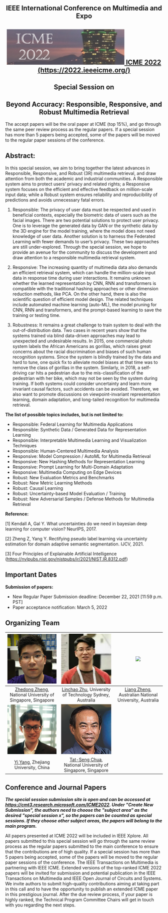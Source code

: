 
 <div align='center' > 
  <h2> IEEE International Conference on Multimedia and Expo </h2>
 </div>

 <div align='center' style = "vertical-align:middle"> 
  <h2> <img src="./picture/icme.png" margn-right="20px" ><a href="https://2022.ieeeicme.org/"> ICME 2022 </a><a href="https://2022.ieeeicme.org/">(https://2022.ieeeicme.org/)</a> </h2>
 </div>
 
 <div align='center' > 
  <h2> Special Session on </h2>
  <h2> Beyond Accuracy: Responsible, Responsive, and Robust Multimedia Retrieval
</h2>
 </div>


The accept papers will be the oral paper at ICME (top 15%), and go through the same peer review process as the regular papers. If a special session has more than 5 papers being accepted, some of the papers will be moved to the regular paper sessions of the conference.

## Abstract:
In this special session, we aim to bring together the latest advances in Responsible, Responsive, and Robust (3R) multimedia retrieval, and draw attention from both the academic and industrial communities. A Responsible system aims to protect users’ privacy and related rights; a Responsive system focuses on the efficient and effective feedback on million-scale input data; while a Robust system ensures reliability and reproducibility of predictions and avoids unnecessary fatal errors.

1.	Responsible: The privacy of user data must be respected and used in beneficial contexts, especially the biometric data of users such as the facial images. There are two potential solutions to protect user privacy. One is to leverage the generated data by GAN or the synthetic data by the 3D engine for the model training, where the model does not need knowledge of user data. Another solution is to harness the Federated Learning with fewer demands to user’s privacy. These two approaches are still under-explored. Through the special session, we hope to provide an avenue for the community to discuss the development and draw attention to a responsible multimedia retrieval system.

2.	Responsive: The increasing quantity of multimedia data also demands an efficient retrieval system, which can handle the million-scale input data in response time during user interactions. It remains unknown whether the learned representation by CNN, RNN and transformers is compatible with the traditional hashing approaches or other dimension reduction methods, like PCA. On the other hand, there is also the scientific question of efficient model design. The related techniques include automated machine learning (auto-ML), the model pruning for CNN, RNN and transformers, and the prompt-based learning to save the training or testing time.

3.	Robustness: It remains a great challenge to train system to deal with the out-of-distribution data. Two cases in recent years show that the systems trained via blind data-driven approaches may lead to unexpected and undesirable results. In 2015, one commercial photo system labels the African Americans as gorillas, which raises great concerns about the racial discrimination and biases of such human recognition systems. Since the system is blindly trained by the data and hard to tune, one quick fix to alleviate model biases at that time was to remove the class of gorillas in the system. Similarly, in 2018, a self-driving car hits a pedestrian due to the mis-classification of the pedestrian with her bike, which may not be seen by the system during training. If both systems could consider uncertainty and learn more invariant causal factors, such accidents can be avoided. Therefore, we also want to promote discussions on viewpoint-invariant representation learning, domain adaptation, and long-tailed recognition for multimedia retrieval. 


**The list of possible topics includes, but is not limited to:**

-	Responsible: Federal Learning for Multimedia Applications
-	Responsible: Synthetic Data / Generated Data for Representation Learning
-	Responsible: Interpretable Multimedia Learning and Visualization Techniques
-	Responsible: Human-Centered Multimedia Analysis
-	Responsive: Model Compression / AutoML for Multimedia Retrieval
-	Responsive: New Hashing Methods for Representation Learning
-	Responsive: Prompt Learning for Multi-Domain Adaptation 
-	Responsive: Multimedia Computing on Edge Devices
-	Robust: New Evaluation Metrics and Benchmarks
-	Robust: New Metric Learning Methods 
-	Robust: Causal Learning
-	Robust: Uncertainty-based Model Evaluation / Training
-	Robust: New Adversarial Samples / Defense Methods for Multimedia Retrieval

**Reference:**

[1] Kendall A, Gal Y. What uncertainties do we need in bayesian deep learning for computer vision? NeurIPS, 2017.

[2] Zheng Z, Yang Y. Rectifying pseudo label learning via uncertainty estimation for domain adaptive semantic segmentation. IJCV, 2021. 

[3] Four Principles of Explainable Artificial Intelligence (https://nvlpubs.nist.gov/nistpubs/ir/2021/NIST.IR.8312.pdf)


## Important Dates

**Submission of papers:**

* New Regular Paper Submission deadline: December 22, 2021 [11:59 p.m. PST]
* Paper acceptance notification: March 5, 2022

## Organizing Team

| <img src="./picture/1.png" width="160"> |<img src="./picture/2.png" width="160"> |<img src="http://zheng-lab.cecs.anu.edu.au/1.jpg" width="160"> |
| :-: | :-: | :-: |
|  [Zhedong Zheng](zdzheng.xyz), National University of Singapore, Singapore | [Linchao Zhu](http://ffmpbgrnn.github.io), University of Technology Sydney, Australia | [Liang Zheng](https://zheng-lab.cecs.anu.edu.au), Australian National University, Australia |
| <img src="./picture/4.png" width="160"> |  <img src="./picture/5.png" width="160"> |
|  [Yi Yang](https://scholar.google.com/citations?user=RMSuNFwAAAAJ), Zhejiang University, China | [Tat-Seng Chua](https://www.chuatatseng.com), National University of Singapore, Singapore |


## Conference and Journal Papers

***The special session submission site is open and can be accessed at <a href="https://cmt3.research.microsoft.com/ICME2022">https://cmt3.research.microsoft.com/ICME2022</a>. Under "Create New Submission", the authors need to choose the "subject area" as the desired "special session x", so the papers can be counted as special sessions.  If they choose other subject areas, the papers will belong to the main program.***

All papers presented at ICME 2022 will be included in IEEE Xplore. All papers submitted to this special session will go through the same review process as the regular papers submitted to the main conference to ensure that the contributions are of high quality. If a special session has more than 5 papers being accepted, some of the papers will be moved to the regular paper sessions of the conference.
The IEEE Transactions on Multimedia is partnering with IEEE ICME. Extended versions of the top-ranked ICME 2022 papers will be invited for submission and potential publication in the IEEE Transactions on Multimedia and IEEE Open Journal of Circuits and Systems. We invite authors to submit high-quality contributions aiming at taking part in this call and to have the opportunity to publish an extended ICME paper in this prestigious journal. After the due review process, if your paper is highly ranked, the Technical Program Committee Chairs will get in touch with you regarding the next steps.
